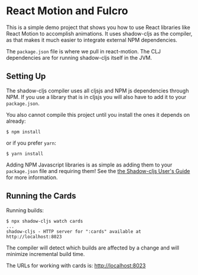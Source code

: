 # React Motion and Fulcro

This is a simple demo project that shows you how to use React
libraries like React Motion to accomplish animations. It uses
shadow-cljs as the compiler, as that makes it much easier to
integrate external NPM dependencies.

The `package.json` file is where we pull in react-motion. The CLJ
dependencies are for running shadow-cljs itself in the JVM.

## Setting Up

The shadow-cljs compiler uses all cljsjs and NPM js dependencies through
NPM. If you use a library that is in cljsjs you will also have to add
it to your `package.json`.

You also cannot compile this project until you install the ones it
depends on already:

```
$ npm install
```

or if you prefer `yarn`:

```
$ yarn install
```

Adding NPM Javascript libraries is as simple as adding them to your
`package.json` file and requiring them! See the
[the Shadow-cljs User's Guide](https://shadow-cljs.github.io/docs/UsersGuide.html#_javascript)
for more information.

## Running the Cards

Running builds:

```
$ npx shadow-cljs watch cards
...
shadow-cljs - HTTP server for ":cards" available at http://localhost:8023
```

The compiler will detect which builds are affected by a change and will minimize
incremental build time.

The URLs for working with cards is: [http://localhost:8023](http://localhost:8023)

